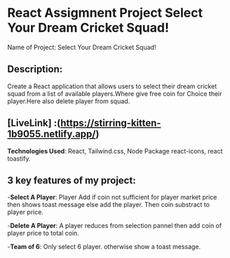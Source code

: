 # React Assigmnent Project Select Your Dream Cricket Squad!

Name of Project: Select Your Dream Cricket Squad!

## Description:

Create a React application that allows users to select their dream cricket squad from a list of available players.Where give free coin for Choice their player.Here also delete player from squad.

## [LiveLink] :(https://stirring-kitten-1b9055.netlify.app/)

**Technologies Used**: React, Tailwind.css, Node Package react-icons, react toastify.

## 3 key features of my project:

-**Select A Player**: Player Add if coin not sufficient for player market price then shows toast message else add the player. Then coin substract to player price.

-**Delete A Player**: A player reduces from selection pannel then add coin of player price to total coin.

-**Team of 6**: Only select 6 player. otherwise show a toast message.
